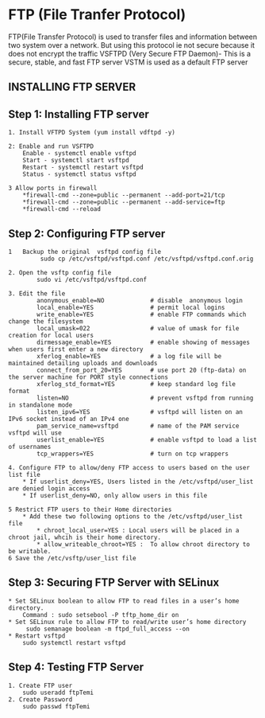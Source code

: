 # FTP (File Tranfer Protocol)

FTP(File Transfer Protocol) is used to transfer files and information between two system over a network.
But using this protocol ie not secure because it does not encrypt the traffic 
VSFTPD (Very Secure FTP Daemon)- This is a secure, stable, and fast FTP server 
VSTM is used as a default FTP server 

## INSTALLING FTP SERVER 
## Step 1: Installing FTP server 
    1. Install VFTPD System (yum install vdftpd -y)
    
    2: Enable and run VSFTPD
        Enable - systemctl enable vsftpd
        Start - systemctl start vsftpd
        Restart - systemctl restart vsftpd
        Status - systemctl status vsftpd
    
    3 Allow ports in firewall
        *firewall-cmd --zone=public --permanent --add-port=21/tcp
        *firewall-cmd --zone=public --permanent --add-service=ftp
        *firewall-cmd --reload

## Step 2: Configuring FTP server 
    1   Backup the original  vsftpd config file 
             sudo cp /etc/vsftpd/vsftpd.conf /etc/vsftpd/vsftpd.conf.orig
    
    2. Open the vsftp config file 
            sudo vi /etc/vsftpd/vsftpd.conf
    
    3. Edit the file 
            anonymous_enable=NO             # disable  anonymous login
            local_enable=YES		        # permit local logins
            write_enable=YES		        # enable FTP commands which change the filesystem
            local_umask=022		            # value of umask for file creation for local users
            dirmessage_enable=YES	        # enable showing of messages when users first enter a new directory
            xferlog_enable=YES		        # a log file will be maintained detailing uploads and downloads
            connect_from_port_20=YES        # use port 20 (ftp-data) on the server machine for PORT style connections
            xferlog_std_format=YES          # keep standard log file format
            listen=NO   			        # prevent vsftpd from running in standalone mode
            listen_ipv6=YES		            # vsftpd will listen on an IPv6 socket instead of an IPv4 one
            pam_service_name=vsftpd         # name of the PAM service vsftpd will use
            userlist_enable=YES  	        # enable vsftpd to load a list of usernames
            tcp_wrappers=YES  		        # turn on tcp wrappers

    4. Configure FTP to allow/deny FTP access to users based on the user list file 
        * If userlist_deny=YES, Users listed in the /etc/vsftpd/user_list are denied login access 
        * If userlist_deny=NO, only allow users in this file
    
    5 Restrict FTP users to their Home directories
        * Add these two following options to the /etc/vsftpd/user_list file 
            * chroot_local_user=YES : Local users will be placed in a chroot jail, whcih is their home directory.
            * allow_writeable_chroot=YES :  To allow chroot directory to be writable. 
    6 Save the /etc/vsftp/user_list file 

## Step 3: Securing FTP Server with SELinux
    * Set SELinux boolean to allow FTP to read files in a user’s home directory.
        Command : sudo setsebool -P tftp_home_dir on 
    * Set SELinux rule to allow FTP to read/write user’s home directory
         sudo semanage boolean -m ftpd_full_access --on
    * Restart vsftpd
        sudo systemctl restart vsftpd

## Step 4: Testing FTP Server
    1. Create FTP user 
        sudo useradd ftpTemi
    2. Create Password 
        sudo passwd ftpTemi
        
